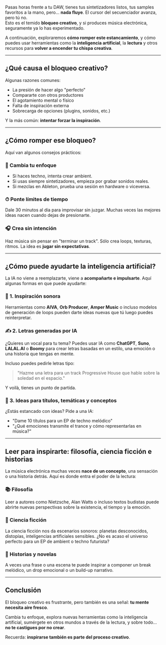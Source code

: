 Pasas horas frente a tu DAW, tienes tus sintetizadores listos, tus samples favoritos a la mano, pero… **nada fluye**. El cursor del secuenciador avanza, pero tú no.  
Esto es el temido **bloqueo creativo**, y si produces música electrónica, seguramente ya lo has experimentado.

A continuación, exploraremos **cómo romper este estancamiento**, y cómo puedes usar herramientas como la **inteligencia artificial**, la **lectura** y otros recursos para **volver a encender tu chispa creativa**.

---

## ¿Qué causa el bloqueo creativo?

Algunas razones comunes:

- La presión de hacer algo "perfecto"  
- Compararte con otros productores  
- El agotamiento mental o físico  
- Falta de inspiración externa  
- Sobrecarga de opciones (plugins, sonidos, etc.)  

Y la más común: **intentar forzar la inspiración**.

---

## ¿Cómo romper ese bloqueo?

Aquí van algunos consejos prácticos:

### 🔄 Cambia tu enfoque

- Si haces techno, intenta crear ambient.  
- Si usas siempre sintetizadores, empieza por grabar sonidos reales.  
- Si mezclas en Ableton, prueba una sesión en hardware o viceversa.

### ⏱ Ponte límites de tiempo

Dale 30 minutos al día para improvisar sin juzgar. Muchas veces las mejores ideas nacen cuando dejas de presionarte.

### 🎧 Crea sin intención

Haz música sin pensar en "terminar un track". Sólo crea loops, texturas, ritmos. La idea es **jugar sin expectativas**.

---

## ¿Cómo puede ayudarte la inteligencia artificial?

La IA no viene a reemplazarte, viene a **acompañarte e impulsarte**. Aquí algunas formas en que puede ayudarte:

### 🧠 1. Inspiración sonora

Herramientas como **AIVA**, **Orb Producer**, **Amper Music** o incluso modelos de generación de loops pueden darte ideas nuevas que tú luego puedes reinterpretar.

### ✍️ 2. Letras generadas por IA

¿Quieres un vocal para tu tema? Puedes usar IA como **ChatGPT**, **Suno**, **LALAL.AI** o **Boomy** para crear letras basadas en un estilo, una emoción o una historia que tengas en mente.

Incluso puedes pedirle letras tipo:

> "Hazme una letra para un track Progressive House que hable sobre la soledad en el espacio."

Y voilà, tienes un punto de partida.

### 🎨 3. Ideas para títulos, temáticas y conceptos

¿Estás estancado con ideas? Pide a una IA:  
- "Dame 10 títulos para un EP de techno melódico"  
- "¿Qué emociones transmite el trance y cómo representarlas en música?"  

---

## Leer para inspirarte: filosofía, ciencia ficción e historias

La música electrónica muchas veces **nace de un concepto**, una sensación o una historia detrás. Aquí es donde entra el poder de la lectura:

### 📚 Filosofía

Leer a autores como Nietzsche, Alan Watts o incluso textos budistas puede abrirte nuevas perspectivas sobre la existencia, el tiempo y la emoción.

### 🚀 Ciencia ficción

La ciencia ficción nos da escenarios sonoros: planetas desconocidos, distopías, inteligencias artificiales sensibles. ¿No es acaso el universo perfecto para un EP de ambient o techno futurista?

### 📖 Historias y novelas

A veces una frase o una escena te puede inspirar a componer un break melódico, un drop emocional o un build-up narrativo.

---

## Conclusión

El bloqueo creativo es frustrante, pero también es una señal: **tu mente necesita aire fresco**.

Cambia tu enfoque, explora nuevas herramientas como la inteligencia artificial, sumérgete en otros mundos a través de la lectura, y sobre todo… **no te castigues por no crear**.

Recuerda: **inspirarse también es parte del proceso creativo**.